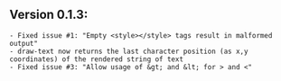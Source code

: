 ## Version 0.1.3: 
	- Fixed issue #1: "Empty <style></style> tags result in malformed output"
	- draw-text now returns the last character position (as x,y coordinates) of the rendered string of text
	- Fixed issue #3: "Allow usage of &gt; and &lt; for > and <"
